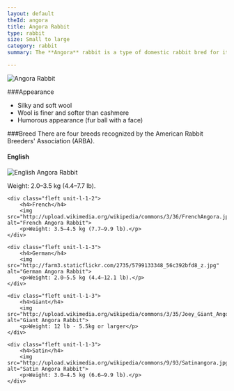 ```yaml
---
layout: default
theId: angora
title: Angora Rabbit
type: rabbit
size: Small to large
category: rabbit
summary: The **Angora** rabbit is a type of domestic rabbit bred for its long, soft wool, which may be removed by shearing, combing, or plucking.

---
```


<img src="http://upload.wikimedia.org/wikipedia/commons/8/8c/EnglishAngoraRabbit.jpg" alt="Angora Rabbit">

###Appearance
- Silky and soft wool
- Wool is finer and softer than cashmere
- Humorous appearance (fur ball with a face)

###Breed
There are four breeds recognized by the American Rabbit Breeders' Association (ARBA).

<div class="clear">
	<div class="fleft unit-l-1-2">
		<h4>English</h4>
		<img src="http://upload.wikimedia.org/wikipedia/commons/f/f3/Englishangora.jpg" alt="English Angora Rabbit">
		<p> Weight: 2.0–3.5 kg (4.4–7.7 lb).</p>
	</div>

	<div class="fleft unit-l-1-2">
		<h4>French</h4>
		<img src="http://upload.wikimedia.org/wikipedia/commons/3/36/FrenchAngora.jpg" alt="French Angora Rabbit">
		<p>Weight: 3.5–4.5 kg (7.7–9.9 lb).</p>
	</div>

	<div class="fleft unit-l-1-3">
		<h4>German</h4>
		<img src="http://farm3.staticflickr.com/2735/5799133348_56c392bfd8_z.jpg" alt="German Angora Rabbit">
		<p>Weight: 2.0–5.5 kg (4.4–12.1 lb).</p>
	</div>

	<div class="fleft unit-l-1-3">
		<h4>Giant</h4>
		<img src="http://upload.wikimedia.org/wikipedia/commons/3/35/Joey_Giant_Angora_Buck.jpg" alt="Giant Angora Rabbit">
		<p>Weight: 12 lb - 5.5kg or larger</p>
	</div>

	<div class="fleft unit-l-1-3">
		<h4>Satin</h4>
		<img src="http://upload.wikimedia.org/wikipedia/commons/9/93/Satinangora.jpg" alt="Satin Angora Rabbit">
		<p>Weight: 3.0–4.5 kg (6.6–9.9 lb).</p>
	</div>
</div>